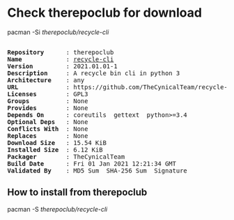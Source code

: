 # Check therepoclub for download

        
pacman -Si *therepoclub/recycle-cli*

<div class="highlight"><pre class="highlight"><text>
<b>Repository</b>      : therepoclub
<b>Name</b>            : <a href='../../x86_64/recycle-cli-2021.01.01-1-any.pkg.tar.zst'>recycle-cli</a>
<b>Version</b>         : 2021.01.01-1
<b>Description</b>     : A recycle bin cli in python 3
<b>Architecture</b>    : any
<b>URL</b>             : https://github.com/TheCynicalTeam/recycle-cli/
<b>Licenses</b>        : GPL3
<b>Groups</b>          : None
<b>Provides</b>        : None
<b>Depends On</b>      : coreutils  gettext  python>=3.4
<b>Optional Deps</b>   : None
<b>Conflicts With</b>  : None
<b>Replaces</b>        : None
<b>Download Size</b>   : 15.54 KiB
<b>Installed Size</b>  : 6.12 KiB
<b>Packager</b>        : TheCynicalTeam <wayne6324@gmail.com>
<b>Build Date</b>      : Fri 01 Jan 2021 12:21:34 GMT
<b>Validated By</b>    : MD5 Sum  SHA-256 Sum  Signature
</text></pre></div>

## How to install from therepoclub

        
pacman -S *therepoclub/recycle-cli*
